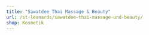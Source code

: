 ```yaml
---
title: "Sawatdee Thai Massage & Beauty"
url: /st-leonards/sawatdee-thai-massage-und-beauty/
shop: Kosmetik
---
```

